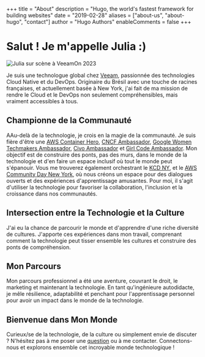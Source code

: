 +++
title = "About"
description = "Hugo, the world's fastest framework for building websites"
date = "2019-02-28"
aliases = ["about-us", "about-hugo", "contact"]
author = "Hugo Authors"
enableComments = false
+++

# Salut ! Je m'appelle Julia :)

![Julia sur scène à VeeamOn 2023](https://blog-imgs-23.s3.amazonaws.com/veeamon23.jpeg)

Je suis une technologue global chez [Veeam](https://www.veeam.com/), passionnée des technologies Cloud Native et du DevOps. Originaire du Brésil avec une touche de racines françaises, et actuellement basée à New York, j'ai fait de ma mission de rendre le Cloud et le DevOps non seulement compréhensibles, mais vraiment accessibles à tous.

## Championne de la Communauté
AAu-delà de la technologie, je crois en la magie de la communauté. Je suis fière d'être une [AWS Container Hero](https://aws.amazon.com/developer/community/heroes/julia-morgado/?did=dh_card&trk=dh_card), [CNCF Ambassador](https://www.cncf.io/people/ambassadors/?_sft_lf-country=us&_sft_lf-expertise=non-technical&p=julia-furst-morgado), [Google Women Techmakers Ambassador](https://developers.google.com/womentechmakers), [Civo Ambassador](https://www.civo.com/ambassadors) et [Girl Code Ambassador](https://www.girl-code.co.uk/). Mon objectif est de construire des ponts, pas des murs, dans le monde de la technologie et d'en faire un espace inclusif où tout le monde peut s'épanouir. Vous me trouverez également orchestrant le [KCD NY](https://community.cncf.io/kcd-new-york/), et le [AWS Community Day New York](https://www.awscommunitynewyork.com/), où nous créons un espace pour des dialogues ouverts et des expériences d'apprentissage amusantes. Pour moi, il s'agit d'utiliser la technologie pour favoriser la collaboration, l'inclusion et la croissance dans nos communautés.

## Intersection entre la Technologie et la Culture
J'ai eu la chance de parcourir le monde et d'apprendre d'une riche diversité de cultures. J'apporte ces expériences dans mon travail, comprenant comment la technologie peut tisser ensemble les cultures et construire des ponts de compréhension.

## Mon Parcours
Mon parcours professionnel a été une aventure, couvrant le droit, le marketing et maintenant la technologie. En tant qu'ingénieure autodidacte, je mêle résilience, adaptabilité et penchant pour l'apprentissage personnel pour avoir un impact dans le monde de la technologie.

## Bienvenue dans Mon Monde
Curieux/se de la technologie, de la culture ou simplement envie de discuter ? N'hésitez pas à me poser une [question](/fr/ama) ou à me contacter. Connectons-nous et explorons ensemble cet incroyable monde technologique !
